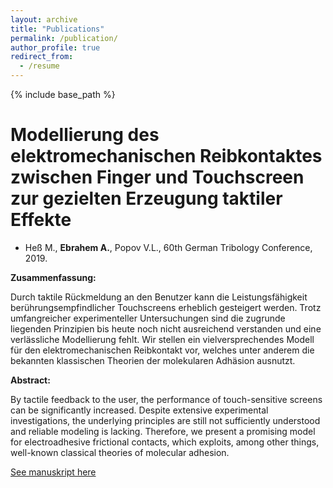 ```yaml
---
layout: archive
title: "Publications"
permalink: /publication/
author_profile: true
redirect_from:
  - /resume
---
```


{% include base_path %}


Modellierung des elektromechanischen Reibkontaktes zwischen Finger und Touchscreen zur gezielten Erzeugung taktiler Effekte
======
* Heß M., **Ebrahem A.**, Popov V.L., 60th German Tribology Conference, 2019. 
 
**Zusammenfassung:**

Durch taktile Rückmeldung an den Benutzer kann die Leistungsfähigkeit berührungsempfindlicher Touchscreens erheblich gesteigert werden. Trotz umfangreicher experimenteller Untersuchungen sind die zugrunde liegenden Prinzipien bis heute noch nicht ausreichend verstanden und eine verlässliche Modellierung fehlt. Wir stellen ein vielversprechendes Modell für den elektromechanischen Reibkontakt vor, welches unter anderem die bekannten klassischen Theorien der molekularen Adhäsion ausnutzt. 

**Abstract:**

By tactile feedback to the user, the performance of touch-sensitive screens can be significantly increased. Despite extensive experimental investigations, the underlying  principles are still not sufficiently understood and reliable modeling is lacking. Therefore, we present a promising model for electroadhesive frictional contacts, which exploits, among other things, well-known classical theories of molecular adhesion.


[See manuskript here](https://adnanebrahem.github.io//files/Manuskript_Extended_Abstract_Hess_Ebrahem_Popov_2019.pdf)
